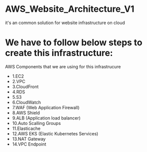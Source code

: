 # AWS_Website_Architecture_V1
it's an common solution for website infrastructure on cloud

# We have to follow below steps to create this infrastructure:
AWS Components that we are using for this infrastrucure
- 1.EC2
- 2.VPC
- 3.CloudFront
- 4.RDS
- 5.S3
- 6.CloudWatch
- 7.WAF (Web Application Firewall)
- 8.AWS Shield
- 9.ALB (Application load balancer)
- 10.Auto Scalling Groups
- 11.Elasticache
- 12.AWS EKS (Elastic Kubernetes Services)
- 13.NAT Gateway
- 14.VPC Endpoint
